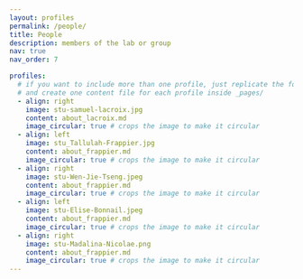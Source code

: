```yaml
---
layout: profiles
permalink: /people/
title: People
description: members of the lab or group
nav: true
nav_order: 7

profiles:
  # if you want to include more than one profile, just replicate the following block
  # and create one content file for each profile inside _pages/
  - align: right
    image: stu-samuel-lacroix.jpg
    content: about_lacroix.md
    image_circular: true # crops the image to make it circular
  - align: left
    image: stu_Tallulah-Frappier.jpg
    content: about_frappier.md
    image_circular: true # crops the image to make it circular
  - align: right
    image: stu-Wen-Jie-Tseng.jpeg
    content: about_frappier.md
    image_circular: true # crops the image to make it circular
  - align: left
    image: stu-Elise-Bonnail.jpeg
    content: about_frappier.md
    image_circular: true # crops the image to make it circular
  - align: right
    image: stu-Madalina-Nicolae.png
    content: about_frappier.md
    image_circular: true # crops the image to make it circular
---
```

